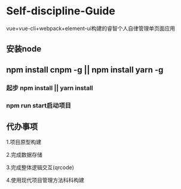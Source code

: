 # Self-discipline-Guide
vue+vue-cli+webpack+element-ui构建的睿智个人自律管理单页面应用

## 安装node  

## npm install cnpm -g || npm install yarn -g

### 起步 npm install || yarn install 

### npm run start启动项目


## 代办事项

1.项目原型构建

2.完成数据存储

3.完成整体逻辑交互(qrcode)

4.使用现代项目管理方法科科构建
